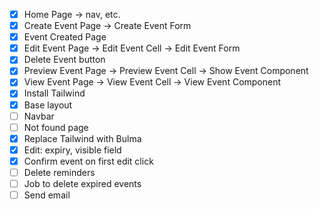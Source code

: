 - [x] Home Page -> nav, etc.
- [x] Create Event Page -> Create Event Form
- [x] Event Created Page
- [x] Edit Event Page -> Edit Event Cell -> Edit Event Form
- [x] Delete Event button
- [x] Preview Event Page -> Preview Event Cell -> Show Event Component
- [x] View Event Page -> View Event Cell -> View Event Component
- [x] Install Tailwind
- [x] Base layout
- [ ] Navbar
- [ ] Not found page
- [x] Replace Tailwind with Bulma
- [x] Edit: expiry, visible field
- [x] Confirm event on first edit click
- [ ] Delete reminders
- [ ] Job to delete expired events
- [ ] Send email

